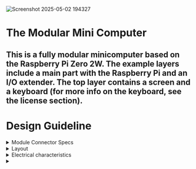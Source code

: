 ![Screenshot 2025-05-02 194327](https://github.com/user-attachments/assets/88ce0c0c-4a21-4b0f-ae87-dd90801dfca3)

# The Modular Mini Computer

This is a fully modular minicomputer based on the Raspberry Pi Zero 2W.
The example layers include a main part with the Raspberry Pi and an I/O extender.
The top layer contains a screen and a keyboard (for more info on the keyboard, see the license section).
--------------------------------------------------------------------------------------------------------

# Design Guideline

<details>
<summary>Module Connector Specs</summary>

The connector between modules is made of 4 parts (2× male / 2× female)

| Part                  | Description      | LCSC-Part-Nr |
| --------------------- | ---------------- | ------------ |
| 2×2 Connector male    | USB data/power   | C3294460     |
| 2×2 Connector female  | USB data/power   | C27983455    |
| 2×20 Connector male   | Raspberry Pi I/O | C3294478     |
| 2×20 Connector female | Raspberry Pi I/O | C3975165     |

The power is preferably transferred over the USB header and **not** over the Raspberry Pi pins directly.
If possible, use a GND and VCC layer.

</details>

<details>
<summary>Layout</summary>

The PCB should always be compliant with:
**ISO/IEC 7810 ID-1**
Size: 85.60 by 53.98 millimeters with rounded corners (radius: 2.88 mm).
The mounting holes are 2.2 mm in diameter and spaced 3 mm away from the outline.

![image](https://github.com/user-attachments/assets/9bb3eb75-5a81-4099-8094-cd261f3125ad)

**The module connectors should be placed at the following positions:**

| Part                  | X     | Y    |
| --------------------- | ----- | ---- |
| 2×2 Connector male    | 0     | 17.9 |
| 2×2 Connector female  | -29.2 | 17.9 |
| 2×20 Connector male   | 0     | 17.9 |
| 2×20 Connector female | -29.2 | 17.9 |

To connect top and bottom layers, it is best to use **vias**:

![image](https://github.com/user-attachments/assets/1473cc21-39cc-4576-abc3-eed4ca84936b)

</details>

<details>
<summary>Electrical characteristics</summary>
The bord is equipped with a 5.0V supply over the USB connector. This power supply is directly dependent on the used USB power supply and the 
Additional bords should use ths lane due to more isolated and bigger pcb track's. 
The raspberry pi is providing a 3.3V lane. The max current, while not being specified in the official documentation, is very limited. In case your need 3.3V please consider using a voltage regulator connected to the 5V lane.
</details>

<details>
<summary></summary>
</details>
